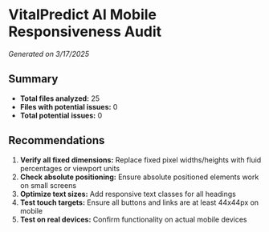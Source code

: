 # VitalPredict AI Mobile Responsiveness Audit

*Generated on 3/17/2025*

## Summary

- **Total files analyzed:** 25
- **Files with potential issues:** 0
- **Total potential issues:** 0

## Recommendations

1. **Verify all fixed dimensions:** Replace fixed pixel widths/heights with fluid percentages or viewport units
2. **Check absolute positioning:** Ensure absolute positioned elements work on small screens
3. **Optimize text sizes:** Add responsive text classes for all headings
4. **Test touch targets:** Ensure all buttons and links are at least 44x44px on mobile
5. **Test on real devices:** Confirm functionality on actual mobile devices
